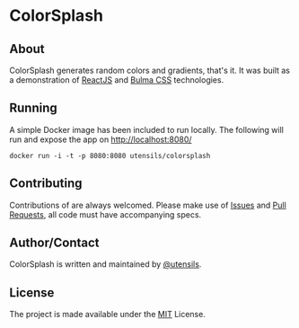# ColorSplash

## About
ColorSplash generates random colors and gradients, that's it.
It was built as a demonstration of [ReactJS](https://reactjs.org) and [Bulma CSS](https://bulma.io) technologies.  

## Running

A simple Docker image has been included to run locally. The following will run and expose the app on
[http://localhost:8080/](http://localhost:8080/)

```shell
docker run -i -t -p 8080:8080 utensils/colorsplash
```

## Contributing

Contributions of are always welcomed.
Please make use of [Issues](https://github.com/Utensils/colorsplash/issues) and [Pull Requests](https://github.com/Utensils/colorsplash/pulls), all code must have accompanying specs.

## Author/Contact

ColorSplash is written and maintained by [@utensils](https://github.com/utensils).

## License

The project is made available under the [MIT](http://opensource.org/licenses/MIT) License.
